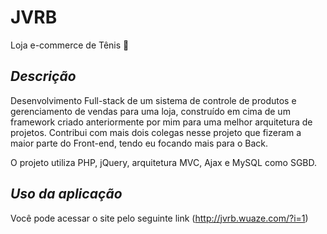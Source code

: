 # JVRB #
Loja e-commerce de Tênis 👟

*Descrição* <br>
---
Desenvolvimento Full-stack de um sistema de controle de produtos e gerenciamento de vendas
para uma loja, construído em cima de um framework criado anteriormente por mim
para uma melhor arquitetura de projetos. Contribui com mais dois colegas nesse projeto que fizeram a maior parte do Front-end, tendo eu focando mais para o Back.

O projeto utiliza PHP, jQuery, arquitetura MVC, Ajax e MySQL como SGBD.

*Uso da aplicação* <br>
---
Você pode acessar o site pelo seguinte link (http://jvrb.wuaze.com/?i=1)
